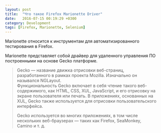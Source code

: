 ```yaml
---
layout: post
title:  "Что такое Firefox Marionette Driver"
date:   2016-07-15 00:19:29 +0300
category: Development
tags: [Firefox, Marionette, Selenium]
---
```

Marionette относится к инструментам для автоматизированного тестирования в Firefox.


Marionette представляет собой драйвер для удаленного управления  ПО построенными на основе Gecko платформе.
<!-- more -->

<blockquote>Gecko — название движка отрисовки веб-страниц, разработанного в рамках проекта Mozilla. Изначально он назывался NGLayout.

</br>
Функциональность Gecko включает в себя чтение такого веб-содержимого, как HTML, CSS, XUL, JavaScript, и его отрисовку на экране пользователя или печать. В приложениях, основанных на XUL, Gecko также используется для отрисовки пользовательского интерфейса.


Gecko используется во многих приложениях, в том числе нескольких веб-браузерах — таких как Firefox, SeaMonkey, Camino и т. д.
</blockquote>
